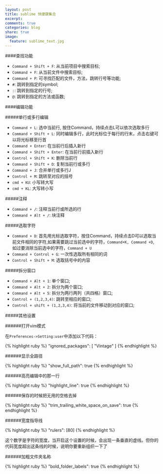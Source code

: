```yaml
---
layout: post
title: sublime 快捷键集合
excerpt:
comments: true
categories: blog
share: true
image:
  feature: sublime_text.jpg
---
```


<!-- <figure>
    <img src="/images/sublime1.jpeg">
    <figcaption>sublime text 被称作最性感的编辑器!</figcaption>
</figure> -->

####查找功能

* `Command + Shift + F`: 从当前项目中搜索目标;
* `Command + F`: 从当前文件中搜索目标;
* `Command + P`: 可寻找匹配的文件，方法，跳转行号等功能;
* `#`: 跳转到指定的symbol;
* `:`: 跳转到指定的行号;
* `@`: 跳转到指定的方法或函数;


####编辑功能

#####单行或多行编辑

* `Command + L`: 选中当前行, 按住Command，持续点击L可以依次选取多行
* `Command + Shift + L`: 同时编辑多行，此时光标位于每行的行末，点击右键可以将光标移至行首
* `Command + Enter`: 在当前行后插入新行
* `Command + Shift + Enter`: 在当前行前插入新行
* `Control + Shift + K`: 删除当前行
* `Command + Shift + D`: 复制当前行或多行
* `Command + J`: 合并单行或多行J
* `Control + M`: 跳转至对应的括号
* `cmd + KU`:    小写转大写
* `cmd + KL`:    大写转小写

#####注释

* `Command + /`: 注释当前行或所选的行
* `Command + Alt + /`: 块注释

#####选取字符

* `Command + D`: 首先用光标选取字符，按住Command，持续点击D可以选取当前文件相同的字符,如果需要跳过当前选中的字符，`Command+K, Command +D`,如过要消除当前选中的字符，`Command + U`
* `Command + Control + G`: 一次性选取所有相同的词
* `Control + Shift + M`: 选取括号中的内容


#####拆分窗口

* `Command + Alt + 1`: 单个窗口;
* `Command + Alt + 2`: 拆分为两个窗口;
* `Command + Alt + 5`: 拆分为两行两列（共四格）窗口;
* `Control + (1,2,3,4)`: 跳转至相应的窗口;
* `Control + shift + (1,2,3,4)`: 将当前的文件移动到对应的窗口;

#####其他设置

######打开vim模式

在`Preferences->Setting:user`中添加以下代码：

{% highlight ruby %}
"ignored_packages": [
  "Vintage"
]
{% endhighlight %}

######显示全路径

{% highlight ruby %}
"show_full_path": true
{% endhighlight %}

######高亮编辑中的那一行

{% highlight ruby %}
"highlight_line": true
{% endhighlight %}

######保存的时候把无用的空格去掉

{% highlight ruby %}
"trim_trailing_white_space_on_save": true
{% endhighlight %}

######宽度指导线

{% highlight ruby %}
"rulers": [80]
{% endhighlight %}

这个数字是字符的宽度，当开启这个设置的时候，会出现一条垂直的虚线。但你的代码宽度超出这条线的时候，说明你要重新组织一下了

######加粗文件夹名称

{% highlight ruby %}
"bold_folder_labels": true
{% endhighlight %}